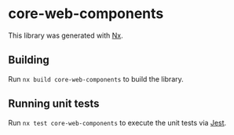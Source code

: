 # core-web-components

This library was generated with [Nx](https://nx.dev).

## Building

Run `nx build core-web-components` to build the library.

## Running unit tests

Run `nx test core-web-components` to execute the unit tests via [Jest](https://jestjs.io).
